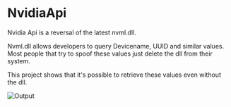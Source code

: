 # NvidiaApi

Nvidia Api is a reversal of the latest nvml.dll.

Nvml.dll allows developers to query Devicename, UUID and similar values.
Most people that try to spoof these values just delete the dll from their system.

This project shows that it's possible to retrieve these values even without the dll.

![Output](https://gyazo.com/9152f112d4364cfdaf1763444a4a91c6)
